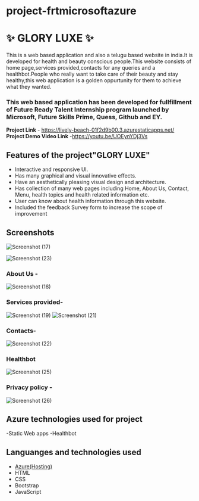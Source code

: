 # project-frtmicrosoftazure
# ✨ GLORY LUXE  ✨

This is a web based application and also a telugu based website in india.It is developed for health and beauty conscious people.This website consists of home page,services provided,contacts for any queries and a healthbot.People who really want to take care of their beauty and stay healthy,this web application is a golden oppurtunity for them to achieve what they wanted.

### This web based application has been developed for fullfillment of Future Ready Talent Internship program launched by Microsoft, Future Skills Prime, Quess, Github and EY.


**Project Link** - https://lively-beach-01f2d9b00.3.azurestaticapps.net/
**Project Demo Video Link** -https://youtu.be/UOEynYDj3Vs

## Features of the project"GLORY LUXE"

- Interactive and responsive UI.
- Has many graphical and visual innovative effects.
- Have an aesthetically pleasing visual design and architecture.
- Has collection of many web pages including Home, About Us, Contact, Menu, health topics and health related information etc.
- User can know about health information through this website.
- Included the feedback Survey form to increase the scope of improvement 

## Screenshots
![Screenshot (17)](https://user-images.githubusercontent.com/125736078/236189163-a231811d-b5de-431c-a83a-bab020dc1abe.png)

 
![Screenshot (23)](https://user-images.githubusercontent.com/125736078/236189209-e2d1e076-5d78-4638-bf12-e1832ec1cd6f.png)



### About Us -

![Screenshot (18)](https://user-images.githubusercontent.com/125736078/236189283-19429d21-38fd-4ec7-af54-e069ae54db05.png)



### Services provided-

![Screenshot (19)](https://user-images.githubusercontent.com/125736078/236189335-dd967c55-d782-442d-bc22-5a4563ce48f6.png)
![Screenshot (21)](https://user-images.githubusercontent.com/125736078/236189368-733fa78a-2b6c-42ab-a9f3-af9049deade4.png)


### Contacts-

![Screenshot (22)](https://user-images.githubusercontent.com/125736078/236189408-cc8e2832-c7c2-45a7-8a17-66d578fab5ce.png)


### Healthbot

![Screenshot (25)](https://user-images.githubusercontent.com/125736078/236189438-f853ddcf-fd1a-41a3-af5d-c6d3b430e96a.png)


### Privacy policy -

![Screenshot (26)](https://user-images.githubusercontent.com/125736078/236189457-262e2b56-36e3-4d9f-b9b5-d9576e835747.png)

## Azure technologies used for project
-Static Web apps
-Healthbot
## Languanges and technologies used

- [Azure(Hosting)](https://azure.microsoft.com/en-in/features/azure-portal/)
- HTML
- CSS
- Bootstrap
- JavaScript
